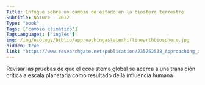 ```yaml
---
Title: Enfoque sobre un cambio de estado en la biosfera terrestre
Subtitle: Nature - 2012
Type: "book"
Tags: ["cambio climático"]
TagsLanguages: ["inglés"]
img: /img/ecology/biblio/approachingastateshiftinearthbiosphere.jpg
hidden: true
link: "https://www.researchgate.net/publication/235752538_Approaching_a_state_shift_in_Earth's_biosphere"
---
```


Revisar las pruebas de que el ecosistema global se acerca a una transición crítica a escala planetaria como resultado de la influencia humana